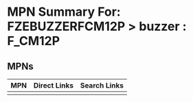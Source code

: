



# MPN Summary For: FZEBUZZERFCM12P > buzzer : F_CM12P

## MPNs
  

|MPN|Direct Links|Search Links|
| :--- | :--- | :--- |
||||

